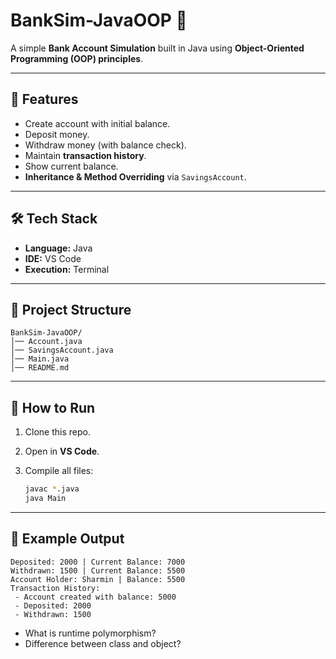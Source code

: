 # BankSim-JavaOOP 🚀

A simple **Bank Account Simulation** built in Java using **Object-Oriented Programming (OOP) principles**.

---

## 📌 Features

* Create account with initial balance.
* Deposit money.
* Withdraw money (with balance check).
* Maintain **transaction history**.
* Show current balance.
* **Inheritance & Method Overriding** via `SavingsAccount`.

---

## 🛠 Tech Stack

* **Language:** Java
* **IDE:** VS Code
* **Execution:** Terminal

---

## 📂 Project Structure

```
BankSim-JavaOOP/
│── Account.java
│── SavingsAccount.java
│── Main.java
│── README.md
```

---

## 📂 How to Run

1. Clone this repo.
2. Open in **VS Code**.
3. Compile all files:

   ```bash
   javac *.java
   java Main
   ```

---

## 📸 Example Output

```
Deposited: 2000 | Current Balance: 7000
Withdrawn: 1500 | Current Balance: 5500
Account Holder: Sharmin | Balance: 5500
Transaction History:
 - Account created with balance: 5000
 - Deposited: 2000
 - Withdrawn: 1500
```

* What is runtime polymorphism?
* Difference between class and object?
